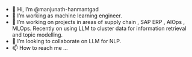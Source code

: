 - 👋 Hi, I’m @manjunath-hanmantgad
- 👀 I’m working as machine learning engineer.
- 🌱 I’m working on projects in areas of supply chain , SAP ERP , AIOps , MLOps. Recently on using LLM to cluster data for information retrieval and topic modelling.
- 💞️ I’m looking to collaborate on LLM for NLP.
- 📫 How to reach me ...

<!---
manjunath-hanmantgad/manjunath-hanmantgad is a ✨ special ✨ repository because its `README.md` (this file) appears on your GitHub profile.
You can click the Preview link to take a look at your changes.
--->
